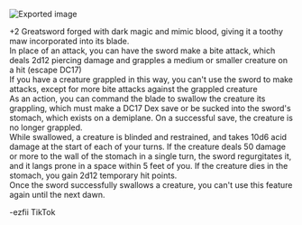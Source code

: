 ![Exported image](Exported%20image%2020240412150215-0.png)  

+2 Greatsword forged with dark magic and mimic blood, giving it a toothy maw incorporated into its blade.  
In place of an attack, you can have the sword make a bite attack, which deals 2d12 piercing damage and grapples a medium or smaller creature on a hit (escape DC17)  
If you have a creature grappled in this way, you can't use the sword to make attacks, except for more bite attacks against the grappled creature  
As an action, you can command the blade to swallow the creature its grappling, which must make a DC17 Dex save or be sucked into the sword's stomach, which exists on a demiplane. On a successful save, the creature is no longer grappled.  
While swallowed, a creature is blinded and restrained, and takes 10d6 acid damage at the start of each of your turns. If the creature deals 50 damage or more to the wall of the stomach in a single turn, the sword regurgitates it, and it langs prone in a space within 5 feet of you. If the creature dies in the stomach, you gain 2d12 temporary hit points.  
Once the sword successfully swallows a creature, you can't use this feature again until the next dawn.
 
-ezfii TikTok